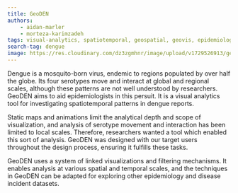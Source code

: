 ```yaml
---
title: GeoDEN
authors: 
    - aidan-marler
    - morteza-karimzadeh
tags: visual-analytics, spatiotemporal, geospatial, geovis, epidemiology
search-tag: dengue
image: https://res.cloudinary.com/dz3zgmhnr/image/upload/v1729526913/geoden_zezrd9.jpg
---
```

Dengue is a mosquito-born virus, endemic to regions populated by over half the globe. Its four serotypes move and interact at global and regional scales, although these patterns are not well understood by researchers.  GeoDEN aims to aid epidemiologists in this persuit. It is a visual analytics tool for investigating spatiotemporal patterns in dengue reports.  

Static maps and animations limit the analytical depth and scope of visualization, and analysis of serotype movement and interaction has been limited to local scales. Therefore, researchers wanted a tool which enabled this sort of analysis. GeoDEN was designed with our target users throughout the design process, ensuring it fulfills these tasks.

GeoDEN uses a system of linked visualizations and filtering mechanisms.  It enables analysis at various spatial and temporal scales, and the techniques in GeoDEN can be adapted for exploring other epidemiology and disease incident datasets.